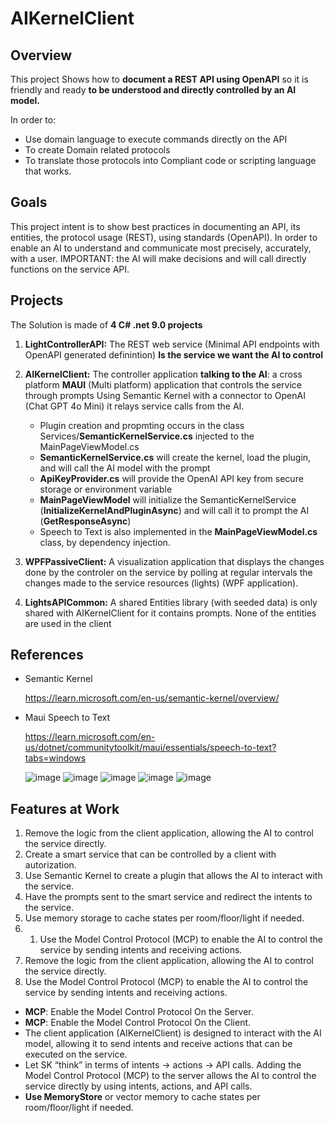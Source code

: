 ﻿# AIKernelClient

## Overview
This project Shows how to **document a REST API using OpenAPI** so it is friendly and ready **to be understood and directly controlled by an AI model.**

In order to:
- Use domain language to execute commands directly on the API
- To create Domain related protocols
- To translate those protocols into Compliant code or scripting language that works.
## Goals
This project intent is to show best practices in documenting an API, its entities, the protocol usage (REST), using standards (OpenAPI).
In order to enable an AI to understand and communicate most precisely, accurately, with a user.
IMPORTANT: the AI will make decisions and will call directly functions on the service API. 
## Projects
The Solution is made of **4 C# .net 9.0 projects**
1. **LightControllerAPI:** The REST web service (Minimal API endpoints with OpenAPI generated definintion) **Is the service we want the AI to control** 

2. **AIKernelClient:** The controller application  **talking to the AI**: a cross platform **MAUI** (Multi platform) application that controls the service through prompts Using Semantic Kernel with a connector to OpenAI (Chat GPT 4o Mini) it relays service calls from the AI.
      - Plugin creation and propmting occurs in the class Services/**SemanticKernelService.cs** injected to the MainPageViewModel.cs
      - **SemanticKernelService.cs** will create the kernel, load the plugin, and will call the AI model with the prompt
      - **ApiKeyProvider.cs** will provide the OpenAI API key from secure storage or environment variable
      - **MainPageViewModel** will initialize the SemanticKernelService (**InitializeKernelAndPluginAsync**) and will call it to prompt the AI (**GetResponseAsync**)
      - Speech to Text is also implemented in the **MainPageViewModel.cs** class, by dependency injection.
3. **WPFPassiveClient:** A visualization application  that displays the changes done by the controler on the service by polling at regular intervals the changes made to the service resources (lights) (WPF application). 
4. **LightsAPICommon:** A shared Entities library  (with seeded data) is only shared with AIKernelClient for it contains prompts. None of the entities are used in the client

## References

- Semantic Kernel

    https://learn.microsoft.com/en-us/semantic-kernel/overview/

 - Maui Speech to Text

    https://learn.microsoft.com/en-us/dotnet/communitytoolkit/maui/essentials/speech-to-text?tabs=windows

   ![image](ReadMeImages/SimpleCommand.png)
   ![image](ReadMeImages/SeventyParty.png)
   ![image](ReadMeImages/ProtocolGeneration.png)
   ![image](ReadMeImages/ProtocolExecution.png)
   ![image](ReadMeImages/CodeGeneration.png)
   
## Features at Work

1. Remove the logic from the client application, allowing the AI to control the service directly.
1. Create a smart service that can be controlled by a client with autorization.
1. Use Semantic Kernel to create a plugin that allows the AI to interact with the service.
1. Have the prompts sent to the smart service and redirect the intents to the service.
1. Use memory storage to cache states per room/floor/light if needed.
1. 1. Use the Model Control Protocol (MCP) to enable the AI to control the service by sending intents and receiving actions.
2. Remove the logic from the client application, allowing the AI to control the service directly.
1. Use the Model Control Protocol (MCP) to enable the AI to control the service by sending intents and receiving actions.
 

- **MCP**: Enable the Model Control Protocol On the Server.
- **MCP**: Enable the Model Control Protocol On the Client.
- The client application (AIKernelClient) is designed to interact with the AI model, allowing it to send intents and receive actions that can be executed on the service.
- Let SK “think” in terms of intents → actions → API calls.
Adding the Model Control Protocol (MCP) to the server allows the AI to control the service directly by using intents, actions, and API calls.
- **Use MemoryStore** or vector memory to cache states per room/floor/light if needed.
